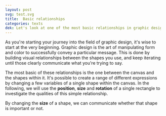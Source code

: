 ```yaml
---
layout: post
svg: test.svg
title:  Basic relationships
categories: texts
dek: Let's look at one of the most basic relationships in graphic design&#58; The relationship between the canvas and a single shape.
---
```


As you're starting your journey into the field of graphic design, it's wise to start at the very beginning. Graphic design is the art of manipulating form and color to successfully convey a particular message. This is done by building visual relationships between the shapes you use, and keep iterating until those clearly communicate what you're trying to say.

The most basic of these relationships is the one between the canvas and the shapes within it. It's possible to create a range of different expressions by changing a few variables of a single shape within the canvas. In the following, we will use the **position**, **size** and **rotation** of a
single rectangle to investigate the qualities of this simple relationship.

By changing the **size** of a shape, we can communicate whether that shape is important or not.
